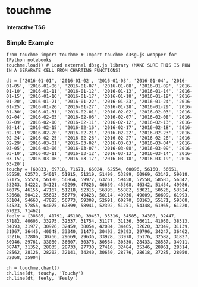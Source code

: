# touchme

<h4>Interactive TSG</h4>

<h3>Simple Example</h3>

    from touchme import touchme # Import touchme d3sg.js wrapper for IPython notebooks
    touchme.load() # Load external d3sg.js library (MAKE SURE THIS IS RUN IN A SEPARATE CELL FROM CHARTING FUNCTIONS)
    
    dt = ['2016-01-01', '2016-01-02', '2016-01-03', '2016-01-04', '2016-01-05', '2016-01-06', '2016-01-07', '2016-01-08', '2016-01-09', '2016-01-10', '2016-01-11', '2016-01-12', '2016-01-13', '2016-01-14', '2016-01-15', '2016-01-16', '2016-01-17', '2016-01-18', '2016-01-19', '2016-01-20', '2016-01-21', '2016-01-22', '2016-01-23', '2016-01-24', '2016-01-25', '2016-01-26', '2016-01-27', '2016-01-28', '2016-01-29', '2016-01-30', '2016-01-31', '2016-02-01', '2016-02-02', '2016-02-03', '2016-02-04', '2016-02-05', '2016-02-06', '2016-02-07', '2016-02-08', '2016-02-09', '2016-02-10', '2016-02-11', '2016-02-12', '2016-02-13', '2016-02-14', '2016-02-15', '2016-02-16', '2016-02-17', '2016-02-18', '2016-02-19', '2016-02-20', '2016-02-21', '2016-02-22', '2016-02-23', '2016-02-24', '2016-02-25', '2016-02-26', '2016-02-27', '2016-02-28', '2016-02-29', '2016-03-01', '2016-03-02', '2016-03-03', '2016-03-04', '2016-03-05', '2016-03-06', '2016-03-07', '2016-03-08', '2016-03-09', '2016-03-10', '2016-03-11', '2016-03-12', '2016-03-13', '2016-03-14', '2016-03-15', '2016-03-16', '2016-03-17', '2016-03-18', '2016-03-19', '2016-03-20']
    touchy = [60833, 69718, 71671, 66024, 62554, 60096, 56160, 56651, 65558, 62573, 54017, 51915, 51219, 51499, 53289, 60969, 63142, 59018, 57175, 55528, 56180, 56864, 59977, 63261, 59458, 57558, 58583, 56342, 53243, 54222, 54121, 49299, 47826, 46659, 45568, 46342, 51454, 49986, 46075, 46156, 47167, 51218, 52316, 56395, 55882, 53021, 50526, 53524, 52668, 50412, 55693, 56779, 49428, 50114, 49936, 49009, 50699, 61993, 63104, 54663, 47085, 56773, 59308, 52691, 60270, 60163, 55171, 59368, 54523, 57855, 64075, 67899, 58941, 52392, 51251, 54348, 61965, 61220, 67023, 71462]
    feely = [38685, 41791, 45100, 39457, 35316, 34585, 34308, 32447, 37182, 40603, 33275, 32337, 31754, 31177, 31136, 36611, 41050, 38313, 34093, 31977, 30926, 32459, 38054, 42084, 34465, 32620, 32349, 31139, 31967, 36445, 40048, 33340, 31473, 30493, 29293, 29796, 34247, 36462, 33216, 32806, 30766, 29669, 29636, 33928, 33978, 35176, 32582, 31827, 30946, 29761, 33080, 36607, 30376, 30564, 30330, 28433, 28587, 34911, 38747, 31352, 28035, 28733, 27730, 27416, 32484, 35346, 28961, 28314, 28562, 28126, 28202, 32141, 34240, 30650, 28776, 28618, 27285, 28050, 32068, 35904]
    
    ch = touchme.chart()
    ch.line(dt, touchy, 'Touchy')
    ch.line(dt, feely, 'Feely')
